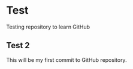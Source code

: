 # Test
Testing repository to learn GitHub

## Test 2
This will be my first commit to GitHub repository.
